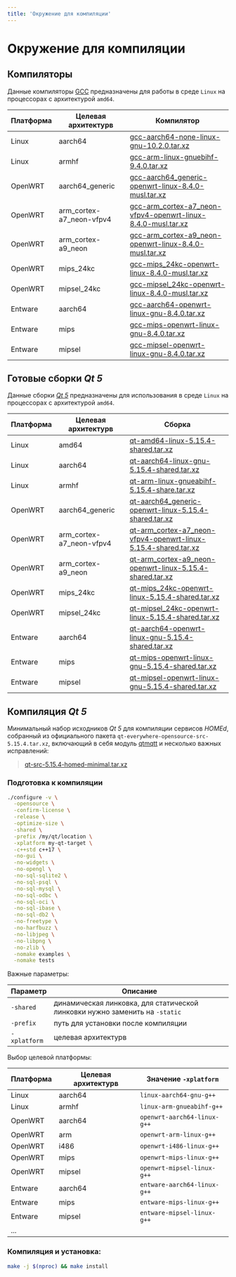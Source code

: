 ```yaml
---
title: 'Окружение для компиляции'
---
```


# Окружение для компиляции

## Компиляторы

Данные компиляторы [GCC](https://ru.wikipedia.org/wiki/GNU_Compiler_Collection) предназначены для работы в среде `Linux` на процессорах с архитектурой `amd64`.

| Платформа | Целевая aрхитектурв | Компилятор |
|-----------|---------------------|------------|
| Linux   | aarch64                  | [gcc-aarch64-none-linux-gnu-10.2.0.tar.xz](https://sandbox.u236.org/toolchain/gcc/gcc-aarch64-none-linux-gnu-10.2.0.tar.xz) |
| Linux   | armhf                    | [gcc-arm-linux-gnuebihf-9.4.0.tar.xz](https://sandbox.u236.org/toolchain/gcc/gcc-arm-linux-gnuebihf-9.4.0.tar.xz) |
| OpenWRT | aarch64_generic          | [gcc-aarch64_generic-openwrt-linux-8.4.0-musl.tar.xz](https://sandbox.u236.org/toolchain/gcc/gcc-aarch64_generic-openwrt-linux-8.4.0-musl.tar.xz) |
| OpenWRT | arm_cortex-a7_neon-vfpv4 | [gcc-arm_cortex-a7_neon-vfpv4-openwrt-linux-8.4.0-musl.tar.xz](https://sandbox.u236.org/toolchain/gcc/gcc-arm_cortex-a7_neon-vfpv4-openwrt-linux-8.4.0-musl.tar.xz) |
| OpenWRT | arm_cortex-a9_neon       | [gcc-arm_cortex-a9_neon-openwrt-linux-8.4.0-musl.tar.xz](https://sandbox.u236.org/toolchain/gcc/gcc-arm_cortex-a9_neon-openwrt-linux-8.4.0-musl.tar.xz) |
| OpenWRT | mips_24kc                | [gcc-mips_24kc-openwrt-linux-8.4.0-musl.tar.xz](https://sandbox.u236.org/toolchain/gcc/gcc-mips_24kc-openwrt-linux-8.4.0-musl.tar.xz) |
| OpenWRT | mipsel_24kc              | [gcc-mipsel_24kc-openwrt-linux-8.4.0-musl.tar.xz](https://sandbox.u236.org/toolchain/gcc/gcc-mipsel_24kc-openwrt-linux-8.4.0-musl.tar.xz) |
| Entware | aarch64                  | [gcc-aarch64-openwrt-linux-gnu-8.4.0.tar.xz](https://sandbox.u236.org/toolchain/gcc/gcc-aarch64-openwrt-linux-gnu-8.4.0.tar.xz) |
| Entware | mips                     | [gcc-mips-openwrt-linux-gnu-8.4.0.tar.xz](https://sandbox.u236.org/toolchain/gcc/gcc-mips-openwrt-linux-gnu-8.4.0.tar.xz) |
| Entware | mipsel                   | [gcc-mipsel-openwrt-linux-gnu-8.4.0.tar.xz](https://sandbox.u236.org/toolchain/gcc/gcc-mipsel-openwrt-linux-gnu-8.4.0.tar.xz) |

## Готовые сборки _Qt 5_

Данные сборки [_Qt 5_](https://doc.qt.io/qt-5) предназначены для использования в среде `Linux` на процессорах с архитектурой `amd64`.

| Платформа | Целевая aрхитектурв | Сборка |
|-----------|---------------------|--------|
| Linux   | amd64                    | [qt-amd64-linux-5.15.4-shared.tar.xz](https://sandbox.u236.org/toolchain/qt/qt-amd64-linux-5.15.4-shared.tar.xz) |
| Linux   | aarch64                  | [qt-aarch64-linux-gnu-5.15.4-shared.tar.xz](https://sandbox.u236.org/toolchain/qt/qt-aarch64-linux-gnu-5.15.4-shared.tar.xz) |
| Linux   | armhf                    | [qt-arm-linux-gnueabihf-5.15.4-share.tar.xz](https://sandbox.u236.org/toolchain/qt/qt-arm-linux-gnueabihf-5.15.4-shared.tar.xz) |
| OpenWRT | aarch64_generic          | [qt-aarch64_generic-openwrt-linux-5.15.4-shared.tar.xz](https://sandbox.u236.org/toolchain/qt/qt-aarch64_generic-openwrt-linux-5.15.4-shared.tar.xz) |
| OpenWRT | arm_cortex-a7_neon-vfpv4 | [qt-arm_cortex-a7_neon-vfpv4-openwrt-linux-5.15.4-shared.tar.xz](https://sandbox.u236.org/toolchain/qt/qt-arm_cortex-a7_neon-vfpv4-openwrt-linux-5.15.4-shared.tar.xz) |
| OpenWRT | arm_cortex-a9_neon       | [qt-arm_cortex-a9_neon-openwrt-linux-5.15.4-shared.tar.xz](https://sandbox.u236.org/toolchain/qt/qt-arm_cortex-a9_neon-openwrt-linux-5.15.4-shared.tar.xz) |
| OpenWRT | mips_24kc                | [qt-mips_24kc-openwrt-linux-5.15.4-shared.tar.xz](https://sandbox.u236.org/toolchain/qt/qt-mips_24kc-openwrt-linux-5.15.4-shared.tar.xz) |
| OpenWRT | mipsel_24kc              | [qt-mipsel_24kc-openwrt-linux-5.15.4-shared.tar.xz](https://sandbox.u236.org/toolchain/qt/qt-mipsel_24kc-openwrt-linux-5.15.4-shared.tar.xz) |
| Entware | aarch64                  | [qt-aarch64-openwrt-linux-gnu-5.15.4-shared.tar.xz](https://sandbox.u236.org/toolchain/qt/qt-aarch64-openwrt-linux-gnu-5.15.4-shared.tar.xz) |
| Entware | mips                     | [qt-mips-openwrt-linux-gnu-5.15.4-shared.tar.xz](https://sandbox.u236.org/toolchain/qt/qt-mips-openwrt-linux-gnu-5.15.4-shared.tar.xz) |
| Entware | mipsel                   | [qt-mipsel-openwrt-linux-gnu-5.15.4-shared.tar.xz](https://sandbox.u236.org/toolchain/qt/qt-mipsel-openwrt-linux-gnu-5.15.4-shared.tar.xz) |


## Компиляция _Qt 5_

Минимальный набор исходников _Qt 5_ для компиляции сервисов _HOMEd_, собранный из официального пакета `qt-everywhere-opensource-src-5.15.4.tar.xz`, включающий в себя модуль [qtmqtt](https://github.com/qt/qtmqtt) и несколько важных исправлений:

> [qt-src-5.15.4-homed-minimal.tar.xz](https://sandbox.u236.org/toolchain/qt-src-5.15.4-homed-minimal.tar.xz)

### Подготовка к компиляции

```sh
./configure -v \
  -opensource \
  -confirm-license \
  -release \
  -optimize-size \
  -shared \
  -prefix /my/qt/location \
  -xplatform my-qt-target \
  -c++std c++17 \
  -no-gui \
  -no-widgets \
  -no-opengl \
  -no-sql-sqlite2 \
  -no-sql-psql \
  -no-sql-mysql \
  -no-sql-odbc \
  -no-sql-oci \
  -no-sql-ibase \
  -no-sql-db2 \
  -no-freetype \
  -no-harfbuzz \
  -no-libjpeg \
  -no-libpng \
  -no-zlib \
  -nomake examples \
  -nomake tests
```

Важные параметры:

| Параметр | Описание |
|----------|----------|
| `-shared`    | динамическая линковка, для статической линковки нужно заменить на `-static` |
| `-prefix`    | путь для установки после компиляции |
| `-xplatform` | целевая aрхитектурв |

Выбор целевой платформы:

| Платформа | Целевая aрхитектурв | Значение `-xplatform` |
|-----------|---------------------|-----------------------|
| Linux   | aarch64 | `linux-aarch64-gnu-g++` |
| Linux   | armhf   | `linux-arm-gnueabihf-g++` |
| OpenWRT | aarch64 | `openwrt-aarch64-linux-g++` |
| OpenWRT | arm     | `openwrt-arm-linux-g++` |
| OpenWRT | i486    | `openwrt-i486-linux-g++` |
| OpenWRT | mips    | `openwrt-mips-linux-g++` |
| OpenWRT | mipsel  | `openwrt-mipsel-linux-g++` |
| Entware | aarch64 | `entware-aarch64-linux-g++` |
| Entware | mips    | `entware-mips-linux-g++` |
| Entware | mipsel  |`entware-mipsel-linux-g++` |
| ... |

### Компиляция и установка:

```sh
make -j $(nproc) && make install
```